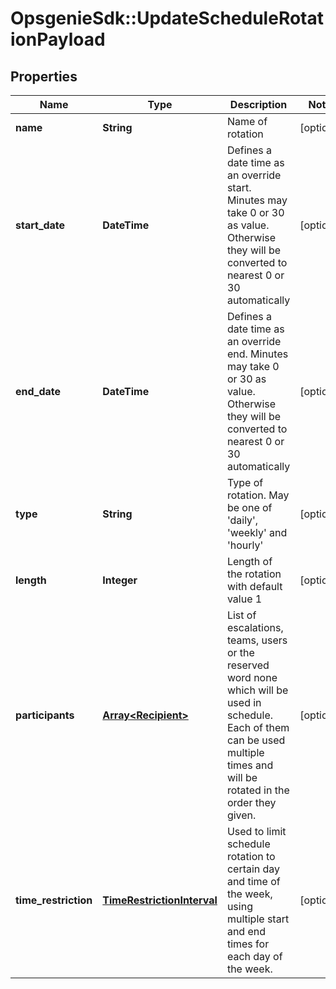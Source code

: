 # OpsgenieSdk::UpdateScheduleRotationPayload

## Properties
Name | Type | Description | Notes
------------ | ------------- | ------------- | -------------
**name** | **String** | Name of rotation | [optional] 
**start_date** | **DateTime** | Defines a date time as an override start. Minutes may take 0 or 30 as value. Otherwise they will be converted to nearest 0 or 30 automatically | [optional] 
**end_date** | **DateTime** | Defines a date time as an override end. Minutes may take 0 or 30 as value. Otherwise they will be converted to nearest 0 or 30 automatically | [optional] 
**type** | **String** | Type of rotation. May be one of &#39;daily&#39;, &#39;weekly&#39; and &#39;hourly&#39; | [optional] 
**length** | **Integer** | Length of the rotation with default value 1 | [optional] 
**participants** | [**Array&lt;Recipient&gt;**](Recipient.md) | List of escalations, teams, users or the reserved word none which will be used in schedule. Each of them can be used multiple times and will be rotated in the order they given. | [optional] 
**time_restriction** | [**TimeRestrictionInterval**](TimeRestrictionInterval.md) | Used to limit schedule rotation to certain day and time of the week, using multiple start and end times for each day of the week. | [optional] 


